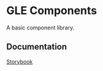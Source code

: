 # GLE Components
A basic component library.

## Documentation
[Storybook](https://guyettinger.github.io/gle-components/)